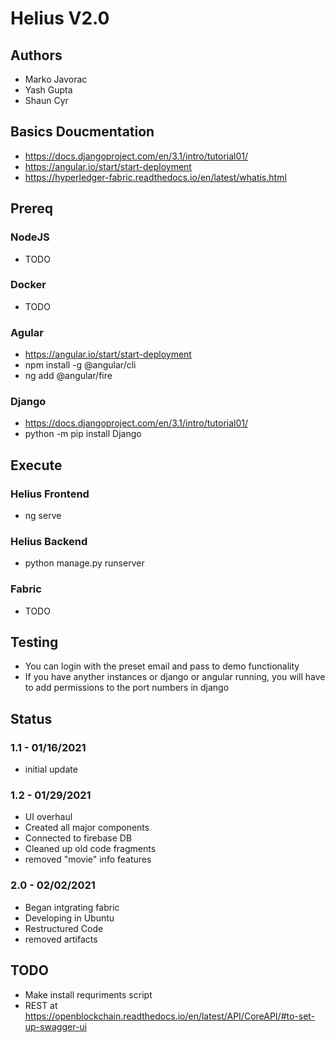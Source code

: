 # Helius V2.0

## Authors
- Marko Javorac
- Yash Gupta
- Shaun Cyr

## Basics Doucmentation
- https://docs.djangoproject.com/en/3.1/intro/tutorial01/
- https://angular.io/start/start-deployment
- https://hyperledger-fabric.readthedocs.io/en/latest/whatis.html

## Prereq
### NodeJS
- TODO

### Docker
- TODO

### Agular
- https://angular.io/start/start-deployment
- npm install -g @angular/cli
- ng add @angular/fire

### Django
- https://docs.djangoproject.com/en/3.1/intro/tutorial01/
- python -m pip install Django

## Execute
### Helius Frontend
- ng serve

### Helius Backend
- python manage.py runserver

### Fabric
- TODO

## Testing
- You can login with the preset email and pass to demo functionality
- If you have anyther instances or django or angular running, you will have to add permissions to the port numbers in django

## Status
### 1.1 - 01/16/2021
- initial update

### 1.2 - 01/29/2021
- UI overhaul
- Created all major components
- Connected to firebase DB
- Cleaned up old code fragments
- removed "movie" info features

### 2.0 - 02/02/2021
- Began intgrating fabric
- Developing in Ubuntu
- Restructured Code
- removed artifacts

## TODO
- Make install requriments script
- REST at https://openblockchain.readthedocs.io/en/latest/API/CoreAPI/#to-set-up-swagger-ui

